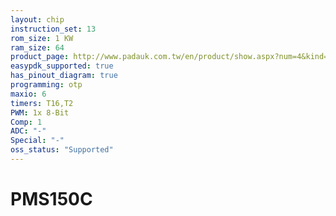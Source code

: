 ```yaml
---
layout: chip
instruction_set: 13
rom_size: 1 KW
ram_size: 64
product_page: http://www.padauk.com.tw/en/product/show.aspx?num=4&kind=41
easypdk_supported: true
has_pinout_diagram: true
programming: otp
maxio: 6
timers: T16,T2
PWM: 1x 8-Bit
Comp: 1
ADC: "-"
Special: "-"
oss_status: "Supported"
---
```


# PMS150C
